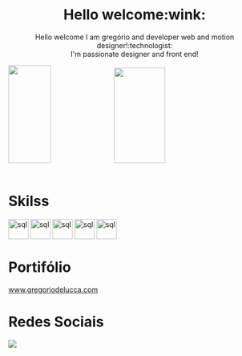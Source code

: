 <div align="center">
 <h1>Hello welcome:wink:</h1>
  <p>Hello welcome  I am gregório and developer web  and motion designer!:technologist:	
  <br> I'm passionate  designer and front end!</br></p>
</div>

<div align="left">  
  <img width="41%" height="195px" src="https://github-readme-stats.vercel.app/api/top-langs/?username=gregoriodelucca&layout=compact&hide_border=true&title_color=00bfbf&text_color=00bfbf&bg_color=0d1117" />
 <img width="45%" height="190px" src="https://media.giphy.com/media/v1.Y2lkPTc5MGI3NjExM2E3OTZmNGY4ZDdlZjM1YmE2ZmRjZTBhMmM1MDY0ZDE3MDE2ODNmMiZjdD1z/RHvb57lEDGmxTKNBtI/giphy.gif" />
</div>
</div>

<div align="left"><br>
  <h1>Skilss</h1>
    <img align="center" alt="sql" height= "40" width="40"   src="https://cdn.jsdelivr.net/gh/devicons/devicon/icons/javascript/javascript-original.svg" >
    <img align="center" alt="sql" height= "40" width="40"   src="https://cdn.jsdelivr.net/gh/devicons/devicon/icons/css3/css3-original.svg">
    <img align="center" alt="sql" height= "40" width="40"   src="https://cdn.jsdelivr.net/gh/devicons/devicon/icons/aftereffects/aftereffects-original.svg">
    <img align="center" alt="sql" height= "40" width="40"   src="https://cdn.jsdelivr.net/gh/devicons/devicon/icons/premierepro/premierepro-original.svg">
     <img align="center" alt="sql" height= "40" width="40"    src="https://cdn.jsdelivr.net/gh/devicons/devicon/icons/figma/figma-original.svg">

</div>

<div align="left"> 
 <h1>Portifólio</h1>
   <a href="https://gregoriodelucca.netlify.app">www.gregoriodelucca.com</a>

</div> 
<div align="left"> 
 <h1>Redes Sociais</h1>
  <a href="https://www.linkedin.com/in/gregoriodelucca/" target="_blank"><img src="https://img.shields.io/badge/-linkedin-blue?style=for-the-badge&logo=instagram&logoColor=white"</a>
</div> 
 </div>




